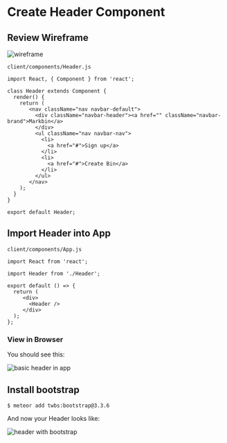 # Create Header Component

## Review Wireframe
![wireframe](https://i.imgur.com/Xoxn6pr.png)

`client/components/Header.js`

```
import React, { Component } from 'react';

class Header extends Component {
  render() {
    return (
       <nav className="nav navbar-default">
         <div className="navbar-header"><a href="" className="navbar-brand">Markbin</a>
         </div>
         <ul className="nav navbar-nav">
           <li>
             <a href="#">Sign up</a>
           </li>
           <li>
             <a href="#">Create Bin</a>
           </li>
         </ul>
       </nav>
    );
  }
}

export default Header;
```

## Import Header into App

`client/components/App.js`

```
import React from 'react';

import Header from './Header';

export default () => {
  return (
     <div>
       <Header />
     </div>
  );
};
```

### View in Browser

You should see this:

![basic header in app](https://i.imgur.com/pvW518S.png)

## Install bootstrap
`$ meteor add twbs:bootstrap@3.3.6`

And now your Header looks like:

![header with bootstrap](https://i.imgur.com/hfXG04v.png)


